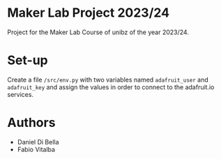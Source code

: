 # Maker Lab Project 2023/24
Project for the Maker Lab Course of unibz of the year 2023/24.

# Set-up
Create a file `/src/env.py` with two variables named `adafruit_user` and `adafruit_key` and assign the values in order to connect to the adafruit.io services.

# Authors
* Daniel Di Bella
* Fabio Vitalba
